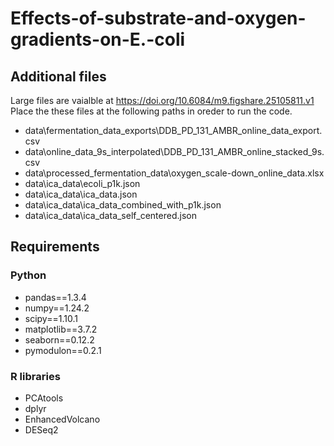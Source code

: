 # Effects-of-substrate-and-oxygen-gradients-on-E.-coli

## Additional files
Large files are vaialble at https://doi.org/10.6084/m9.figshare.25105811.v1
Place the these files at the following paths in oreder to run the code.

- data\fermentation_data_exports\DDB_PD_131_AMBR_online_data_export.csv
- data\online_data_9s_interpolated\DDB_PD_131_AMBR_online_stacked_9s.csv
- data\processed_fermentation_data\oxygen_scale-down_online_data.xlsx
- data\ica_data\ecoli_p1k.json
- data\ica_data\ica_data.json
- data\ica_data\ica_data_combined_with_p1k.json
- data\ica_data\ica_data_self_centered.json

## Requirements
### Python
- pandas==1.3.4
- numpy==1.24.2
- scipy==1.10.1
- matplotlib==3.7.2
- seaborn==0.12.2
- pymodulon==0.2.1
### R libraries
- PCAtools
- dplyr
- EnhancedVolcano
- DESeq2